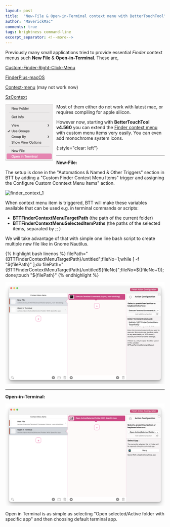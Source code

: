 ```yaml
---
layout: post
title:  "New-File & Open-in-Terminal context menu with BetterTouchTool"
author: "MaverickMac"
comments: true
tags: brightness command-line
excerpt_separator: <!--more-->
---
```



Previously many small applications tried to provide essential *Finder* context menus such **New File** & **Open-in-Terminal**. These are,
<!--more-->

[Custom-Finder-Right-Click-Menu](https://github.com/samiyuru/custom-finder-right-click-menu)

[FinderPlus-macOS](https://github.com/kotleni/FinderPlus-macOS)

[Context-menu](https://langui.net/context-menu/) (may not work now)

[SzContext](https://github.com/RoadToDream/SzContext)




<img src="/assets/images/Finder-Context-menu-with-BTT.png" style="float: left;width:30%;margin-right: 10px">

Most of them either do not work with latest mac, or requires compiling for apple silicon. 

However now, starting with **BetterTouchTool v4.560** you can extend the [Finder context menu](https://docs.folivora.ai/docs/6b_finder_context_menu.html) with custom menu items very easily. You can even add monochrome system icons.

{:style="clear: left"}

---

**New-File:**

The setup is done in the "Automations & Named & Other Triggers" section in BTT by adding a "Custom Finder Context Menu Items" trigger and assigning the Configure Custom Conntext Menu Items" action.



![finder_context_1](https://docs.folivora.ai/docs/media/finder_context_1.png)

When context menu item is triggered, BTT will make these variables available that can be used e.g. in terminal commands or scripts:
* **BTTFinderContextMenuTargetPath** (the path of the current folder)
* **BTTFinderContextMenuSelectedItemPaths** (the paths of the selected items, separated by ;; )

We will take advantage of that with simple one line bash script to create multiple new file like in Gnome Nautilus.


{% highlight bash linenos %}
filePath="{BTTFinderContextMenuTargetPath}/untitled";fileNo=1;while [ -f "${filePath}" ];do filePath="{BTTFinderContextMenuTargetPath}/untitled${fileNo}";fileNo=$((fileNo+1));done;touch "${filePath}"
{% endhighlight %}

<img src="/assets/images/BTT-Finder-context-menu-new-file.png">

---

**Open-in-Terminal:**

<img src="/assets/images/BTT-Finder-context-menu-open-in-terminal.png" style="background-image: none;">


Open in Terminal is as simple as selecting "Open selected/Active folder with specific app" and then choosing default terminal app.




